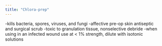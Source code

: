 ```yaml
---
title: "Chlora-prep"
---
```

-kills bacteria, spores, viruses, and fungi
-affective pre-op skin antiseptic and surgical scrub
-toxic to granulation tissue, nonselective debride 
-when using in an infected wound use at &lt; 1% strength, dilute with isotonic solutions

